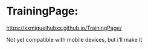 # TrainingPage:
https://xxmiguelhubxx.github.io/TrainingPage/

Not yet compatible with mobile devices, but i'll make it
